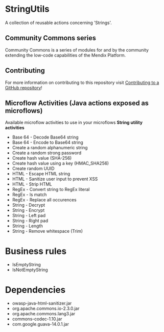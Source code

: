 # StringUtils
A collection of reusable actions concerning 'Strings'.

## Community Commons series
Community Commons is a series of modules for and by the community extending the low-code capabilities of the Mendix Platform.

## Contributing
For more information on contributing to this repository visit [Contributing to a GitHub repository](https://world.mendix.com/display/howto50/Contributing+to+a+GitHub+repository)!

## Microflow Activities (Java actions exposed as microflows)
Available microflow activities to use in your microflows
**String utility activities**
- Base 64 - Decode Base64 string
- Base 64 - Encode to Base64 string
- Create a random alphanumeric string
- Create a random strong password
- Create hash value (SHA-256)
- Create hash value using a key (HMAC_SHA256)
- Create random UUID
- HTML - Escape HTML string
- HTML - Sanitize user input to prevent XSS
- HTML - Strip HTML
- RegEx - Convert string to RegEx literal
- RegEx - Is match
- RegEx - Replace all occurences
- String - Decrypt
- String - Encrypt
- String - Left pad
- String - Right pad
- String - Length
- String - Remove whitespace (Trim)

# Business rules
- IsEmptyString
- IsNotEmptyString

# Dependencies
- owasp-java-html-sanitizer.jar
- org.apache.commons.io-2.3.0.jar
- org.apache.commons.lang3.jar
- commons-codec-1.10.jar
- com.google.guava-14.0.1.jar